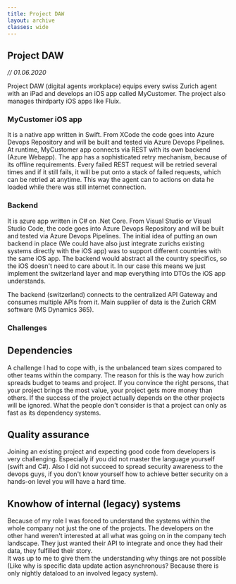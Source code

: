 ```yaml
---
title: Project DAW
layout: archive
classes: wide
---
```


## Project DAW
*// 01.06.2020*

Project DAW (digital agents workplace) equips every swiss Zurich agent with an iPad and develops an iOS app called MyCustomer. The project also manages thirdparty iOS apps like Fluix.

### MyCustomer iOS app
It is a native app written in Swift. From XCode the code goes into Azure Devops Repository and will be built and tested via Azure Devops Pipelines.
At runtime, MyCustomer app connects via REST with its own backend (Azure Webapp).
The app has a sophisticated retry mechanism, because of its offline requirements. 
Every failed REST request will be retried several times and if it still fails, it will be put onto a stack of failed requests, which can be retried at anytime. This way the agent can to actions on data he loaded while there was still internet connection.

### Backend
It is azure app written in C# on .Net Core. From Visual Studio or Visual Studio Code, the code goes into Azure Devops Repository and will be built and tested via Azure Devops Pipelines.
The initial idea of putting an own backend in place (We could have also just integrate zurichs existing systems directly with the iOS app) was to support different countries with the same iOS app. 
The backend would abstract all the country specifics, so the iOS doesn't need to care about it.
In our case this means we just implement the switzerland layer and map everything into DTOs the iOS app understands.    

The backend (switzerland) connects to the centralized API Gateway and consumes multiple APIs from it.
Main supplier of data is the Zurich CRM software (MS Dynamics 365).

### Challenges
## Dependencies
A challenge I had to cope with, is the unbalanced team sizes compared to other teams within the company. The reason for this is the way how zurich spreads budget to teams and project. 
If you convince the right persons, that your project brings the most value, your project gets more money than others. If the success of the project actually depends on the other projects will be ignored.
What the people don't consider is that a project can only as fast as its dependency systems.

## Quality assurance
Joining an existing project and expecting good code from developers is very challenging. Especially if you did not master the language yourself (swift and C#).
Also I did not succeed to spread security awareness to the devops guys, if you don't know yourself how to achieve better security on a hands-on level you will have a hard time.

## Knowhow of internal (legacy) systems
Because of my role I was forced to understand the systems within the whole company not just the one of the projects. The developers on the other hand weren't interested at all what was going on in the company tech landscape.
They just wanted their API to integrate and once they had their data, they fulfilled their story.  
It was up to me to give them the understanding why things are not possible (Like why is specific data update action asynchronous? Because there is only nightly dataload to an involved legacy system).
